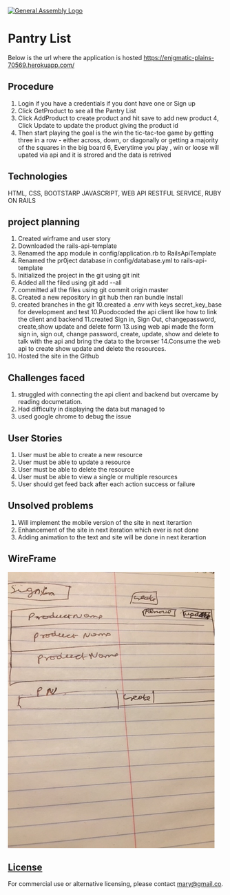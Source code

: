 [![General Assembly Logo](https://camo.githubusercontent.com/1a91b05b8f4d44b5bbfb83abac2b0996d8e26c92/687474703a2f2f692e696d6775722e636f6d2f6b6538555354712e706e67)](https://generalassemb.ly/education/web-development-immersive)

# Pantry List
Below is the url where the application is hosted
https://enigmatic-plains-70569.herokuapp.com/

## Procedure
1. Login if you have a credentials if you dont have one or Sign up
2. Click GetProduct to see all the Pantry List
3. Click AddProduct to create product and hit save to add new product
4,  Click Update to update the product giving the product id
5. Then start playing  the goal is the win the tic-tac-toe game by getting three in a row  - either
   across, down, or diagonally or getting a majority of the squares in the big board
6,  Everytime you play , win or loose will upated via api and it is strored and the data is retrived

## Technologies
HTML, CSS, BOOTSTARP JAVASCRIPT, WEB API RESTFUL SERVICE, RUBY ON RAILS

## project planning
1.  Created wirframe and user story
2. Downloaded the rails-api-template
3. Renamed the app module in config/application.rb to RailsApiTemplate
4. Renamed the pr0ject database in config/database.yml to rails-api-template
5. Initialized the project in the git using git init
6. Added all the filed using git add --all
7. committed all the files using git commit origin master
8. Created a new repository in git hub then ran bundle Install
9. created branches in the git
10.created a .env with keys secret_key_base for development and test
10.Puodocoded the api client like how to link the client and backend
11.created Sign in, Sign Out, changepassword, create,show update and delete form
13.using web api made the form sign in, sign out, change password, create,
   update, show and delete to talk with the api and bring the data to the browser
14.Consume the web api to create show update and delete the resources.
15.  Hosted the site in the Github


## Challenges faced

1.  struggled with connecting the api client and backend but overcame by reading
    documetation.
2.  Had difficulty in displaying the data but managed to
3.  used google chrome to debug the issue

## User Stories

1. User must be able to create a new resource
2. User must be able to update a resource
3. User must be able to delete the resource
4. User must be able to view a single or multiple resources
5. User should get feed back after each action success or failure

## Unsolved problems

1. Will implement the mobile version of the site in next iterartion
2. Enhancement of the site in next iteration which ever is not done
3. Adding animation to the text and site will be done in next iterartion



## WireFrame
![alt text](public/wireframe.JPG "Logo Title Text 1")
## [License](LICENSE)

 For commercial use or
 alternative licensing, please contact mary@gmail.co.

